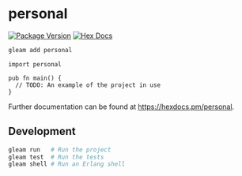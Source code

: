 # personal

[![Package Version](https://img.shields.io/hexpm/v/personal)](https://hex.pm/packages/personal)
[![Hex Docs](https://img.shields.io/badge/hex-docs-ffaff3)](https://hexdocs.pm/personal/)

```sh
gleam add personal
```
```gleam
import personal

pub fn main() {
  // TODO: An example of the project in use
}
```

Further documentation can be found at <https://hexdocs.pm/personal>.

## Development

```sh
gleam run   # Run the project
gleam test  # Run the tests
gleam shell # Run an Erlang shell
```
